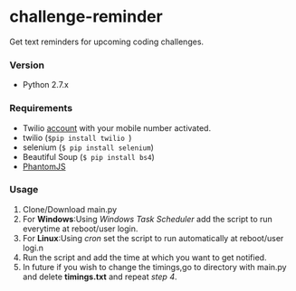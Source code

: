 # challenge-reminder
Get text reminders for upcoming coding challenges.

### Version
 - Python 2.7.x

### Requirements
 - Twilio [account](https://www.twilio.com/) with your mobile number activated.
 - twilio (```$pip install twilio ```)
 - selenium (```$ pip install selenium```)
 - Beautiful Soup (```$ pip install bs4```)
 - [PhantomJS](http://phantomjs.org/download.html)

### Usage
1. Clone/Download main.py
2. For **Windows**:Using *Windows Task Scheduler* add the script to run everytime at reboot/user login.
3. For **Linux**:Using *cron* set the script to run automatically at reboot/user logi.n
4. Run the script and add the time at which you want to get notified.
5. In future if you wish to change the timings,go to directory with main.py and delete **timings.txt** and repeat *step 4*.
